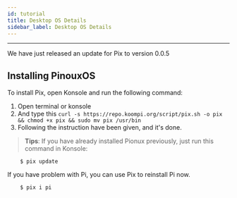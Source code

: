 ```yaml
---
id: tutorial
title: Desktop OS Details
sidebar_label: Desktop OS Details
---
```

---

We have just released an update for Pix to version 0.0.5
## Installing PinouxOS
To install Pix, open Konsole and run the following command:
1. Open terminal or konsole
2.  And type this `curl -s https://repo.koompi.org/script/pix.sh -o pix && chmod +x pix && sudo mv pix /usr/bin`
3. Following the instruction have been given, and it's done.

> **Tips**: If you have already installed Pionux previously, just run this command in Konsole:
```
    $ pix update
```
If you have problem with Pi, you can use Pix to reinstall Pi now.
```
    $ pix i pi
```
